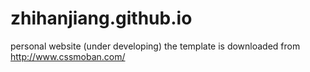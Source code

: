 # zhihanjiang.github.io

personal website (under developing)
the template is downloaded from http://www.cssmoban.com/
